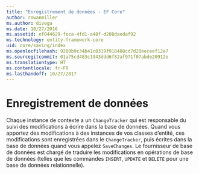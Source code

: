 ```yaml
---
title: "Enregistrement de données - EF Core"
author: rowanmiller
ms.author: divega
ms.date: 10/27/2016
ms.assetid: ef044629-feca-4fd1-a48f-d208daedaf92
ms.technology: entity-framework-core
uid: core/saving/index
ms.openlocfilehash: 9280b9c34b41c0319f918488cd7d28eeceef12e7
ms.sourcegitcommit: 01a75cd483c1943ddd6f82af971f07abde20912e
ms.translationtype: HT
ms.contentlocale: fr-FR
ms.lasthandoff: 10/27/2017
---
```

# <a name="saving-data"></a>Enregistrement de données

Chaque instance de contexte a un `ChangeTracker` qui est responsable du suivi des modifications à écrire dans la base de données. Quand vous apportez des modifications à des instances de vos classes d’entité, ces modifications sont enregistrées dans le `ChangeTracker`, puis écrites dans la base de données quand vous appelez `SaveChanges`. Le fournisseur de base de données est chargé de traduire les modifications en opérations de base de données (telles que les commandes `INSERT`, `UPDATE` et `DELETE` pour une base de données relationnelle).
